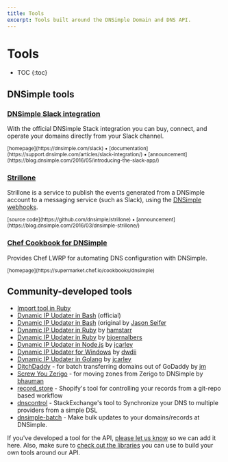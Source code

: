 ```yaml
---
title: Tools
excerpt: Tools built around the DNSimple Domain and DNS API.
---
```


# Tools

* TOC
{:toc}


## DNSimple tools

### [DNSimple Slack integration](https://dnsimple.com/slack)

With the official DNSimple Stack integration you can buy, connect, and operate your domains directly from your Slack channel.

<small>
[homepage](https://dnsimple.com/slack) &bull;
[documentation](https://support.dnsimple.com/articles/slack-integration/) &bull;
[announcement](https://blog.dnsimple.com/2016/05/introducing-the-slack-app/)
</small>

### [Strillone](https://github.com/dnsimple/strillone)

Strillone is a service to publish the events generated from a DNSimple account to a messaging service (such as Slack), using the [DNSimple webhooks](https://dnsimple.com/webhooks).

<small>
[source code](https://github.com/dnsimple/strillone) &bull;
[announcement](https://blog.dnsimple.com/2016/03/dnsimple-strillone/)
</small>

### [Chef Cookbook for DNSimple](https://supermarket.chef.io/cookbooks/dnsimple)

Provides Chef LWRP for automating DNS configuration with DNSimple.

<small>
[homepage](https://supermarket.chef.io/cookbooks/dnsimple)
</small>


## Community-developed tools

- [Import tool in Ruby](https://github.com/aetrion/dnsimple-importer)
- [Dynamic IP Updater in Bash](/ddns) (official)
- [Dynamic IP Updater in Bash](http://jasonseifer.com/2011/04/04/auto-update-ip-dnsimple) (original by [Jason Seifer](http://jasonseifer.com)
- [Dynamic IP Updater in Ruby](https://github.com/hamstarr/dyn-dnsimple) by [hamstarr](https://github.com/hamstarr)
- [Dynamic IP Updater in Ruby](https://github.com/bjoernalbers/dynsimple) by [bjoernalbers](https://github.com/bjoernalbers)
- [Dynamic IP Updater in Node.js](https://github.com/jcarley/node-dns) by [jcarley](https://github.com/jcarley)
- [Dynamic IP Updater for Windows](https://github.com/dwdii/DNScymbal) by [dwdii](https://github.com/dwdii)
- [Dynamic IP Updater in Golang](https://github.com/jcarley/go-dns) by [jcarley](https://github.com/jcarley)
- [DitchDaddy](https://github.com/jm/ditchdaddy) - for batch transferring domains out of GoDaddy by [jm](https://github.com/jm)
- [Screw You Zerigo](https://gist.github.com/bhauman/8225787) - for moving zones from Zerigo to DNSimple by [bhauman](https://gist.github.com/bhauman)
- [record_store](https://github.com/Shopify/record_store) - Shopify's tool for controlling your records from a git-repo based workflow
- [dnscontrol](https://github.com/StackExchange/dnscontrol) - StackExchange's tool to Synchronize your DNS to multiple providers from a simple DSL
- [dnsimple-batch](https://github.com/widepath/dnsimple-batch) - Make bulk updates to your domains/records at DNSimple.


If you've developed a tool for the API, [please let us know](https://dnsimple.com/contact) so we can add it here.
Also, make sure to [check out the libraries](https://developer.dnsimple.com/libraries) you can use to build your own tools around our API.
